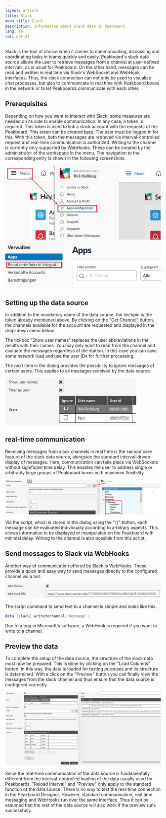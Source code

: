```yaml
---
layout: article
title: Slack
menu_title: Slack
description: Information about Slack data in Peakboard
lang: en
ref: dat-24
---
```

Slack is the tool of choice when it comes to communicating, discussing and coordinating tasks in teams quickly and easily. Peakboard's slack data source allows the user to retrieve messages from a channel at user-defined intervals, as is usual for Peakboard. On the other hand, messages can be read and written in real time via Slack's WebSocket and WebHook interfaces. Thus, the slack connection can not only be used to visualize chat processes, but also to communicate in real time with Peakboard boxes in the network or to let Peakboards communicate with each other.

## Prerequisites

Depending on how you want to interact with Slack, some measures are needed on its side to enable communication.
In any case, a token is required. This token is used to link a slack account with the requests of the Peakboard. This token can be created [here](https://api.slack.com/custom-integrations/legacy-tokens). The user must be logged in for this.
With this token, both the messages are retrieved via interval-controlled request and real-time communication is authorized.
Writing to the channel is currently only supported by WebHooks. These can be created by the administrator of the workspace in the menu. The navigation to the corresponding entry is shown in the following screenshots.

![image_1](/assets/images/Data_Sources/Slack/Datenquelle_Slack_00_WebHook.png)
![image_1](/assets/images/Data_Sources/Slack/Datenquelle_Slack_01_WebHook2.png)

## Setting up the data source

In addition to the mandatory name of the data source, the linchpin is the token already mentioned above. By clicking on the "Get Channel" button, the channels available for the account are requested and displayed in the drop-down menu below.

The tickbox "Show user names" replaces the user abbreviations in the results with their names. You may only want to read from the channel and evaluate the messages regardless of the station. In this case you can save some network load and use the user IDs for further processing.

The next item in the dialog provides the possibility to ignore messages of certain users. This applies to all messages received by the data source.

![image_1](/assets/images/Data_Sources/Slack/Datenquelle_Slack_03_UserList.png)

## real-time communication

Receiving messages from slack channels in real time is the second core feature of the slack data source, alongside the standard interval-driven display of messages. Here, communication can take place via WebSockets without significant time delay. This enables the user to address single or arbitrarily large groups of Peakboard boxes with maximum flexibility.

![image_1](/assets/images/Data_Sources/Slack/Datenquelle_Slack_04_RTM.png)

Via the script, which is stored in the dialog using the "{}" button, each message can be evaluated individually according to arbitrary aspects. This allows information to be displayed or manipulated on the Peakboard with minimal delay. Writing to the channel is also possible from this script.

## Send messages to Slack via WebHooks

Another way of communication offered by Slack is WebHooks. These provide a quick and easy way to send messages directly to the configured channel via a bot.

![image_1](/assets/images/Data_Sources/Slack/Datenquelle_Slack_05_WebHookSection.png)

The script command to send text to a channel is simple and looks like this.
```lua
data.[slack].writetochannel('message')
```
Due to a bug in Microsoft's software, a WebHook is required if you want to write to a channel.

## Preview the data

To complete the setup of the data source, the structure of the slack data must now be prepared. This is done by clicking on the "Load Columns" button. In this way, the data is loaded for testing purposes and its structure is determined.
With a click on the "Preview" button you can finally view the messages from the slack channel and thus ensure that the data source is configured correctly.

![image_1](/assets/images/Data_Sources/Slack/Datenquelle_Slack_06_Preview.png)

Since the real-time communication of the data source is fundamentally different from the interval-controlled loading of the data usually used for Peakboards, "Reload Interval" and "Preview" only apply to the standard function of the data source. There is no way to test the real-time connection in the Peakboard Designer. However, standard communication, real time messaging and WebHooks run over the same interface. Thus it can be assumed that the rest of the data source will also work if the preview runs successfully.